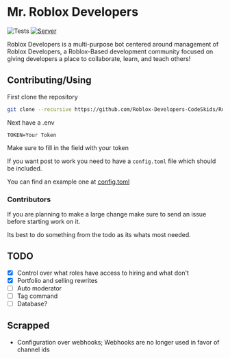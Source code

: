 # Mr. Roblox Developers

![Tests](https://img.shields.io/travis/Roblox-Developers-CodeSkids/robloxdevelopers?style=flat-square) [![Server](https://img.shields.io/discord/460572114932465664?logo=discord&style=flat-square)](https://discord.gg/6wEYYGZ)

Roblox Developers is a multi-purpose bot centered around management of Roblox Developers, a Roblox-Based development community focused on giving developers a place to collaborate, learn, and teach others!

## Contributing/Using

First clone the repository

```sh
git clone --recursive https://github.com/Roblox-Developers-CodeSkids/RobloxDevelopers.git
```

Next have a .env

```env
TOKEN=Your Token
```

Make sure to fill in the field with your token

If you want post to work you need to have a `config.toml` file which should be included.

You can find an example one at [config.toml](https://github.com/Roblox-Developers-CodeSkids/RobloxDevelopers/blob/master/config.toml)

### Contributors

If you are planning to make a large change make sure to send an issue before starting work on it.

Its best to do something from the todo as its whats most needed.

## TODO

- [x] Control over what roles have access to hiring and what don't
- [x] Portfolio and selling rewrites
- [ ] Auto moderator
- [ ] Tag command
- [ ] Database?

## Scrapped

- Configuration over webhooks; Webhooks are no longer used in favor of channel ids
